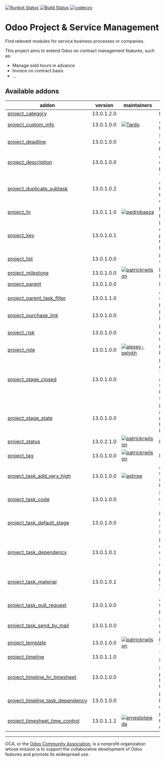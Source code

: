 [![Runbot Status](https://runbot.odoo-community.org/runbot/badge/flat/140/13.0.svg)](https://runbot.odoo-community.org/runbot/repo/github-com-oca-project-140)
[![Build Status](https://travis-ci.org/OCA/project.svg?branch=13.0)](https://travis-ci.org/OCA/project)
[![codecov](https://codecov.io/gh/OCA/project/branch/13.0/graph/badge.svg)](https://codecov.io/gh/OCA/project)

Odoo Project & Service Management
=================================

Find relevant modules for service business processes or companies.

This project aims to extend Odoo on contract management features, such as:

  * Manage sold hours in advance
  * Invoice on contract basis
  * ...


[//]: # (addons)

Available addons
----------------
addon | version | maintainers | summary
--- | --- | --- | ---
[project_category](project_category/) | 13.0.1.2.0 |  | Project Types
[project_custom_info](project_custom_info/) | 13.0.1.0.0 | [![Tardo](https://github.com/Tardo.png?size=30px)](https://github.com/Tardo) | Add custom info in projects
[project_deadline](project_deadline/) | 13.0.1.0.0 |  | Start date and deadline of projects.
[project_description](project_description/) | 13.0.1.0.0 |  | Add a description to projects
[project_duplicate_subtask](project_duplicate_subtask/) | 13.0.1.0.2 |  | The module adds an action to duplicate tasks with the child subtasks
[project_hr](project_hr/) | 13.0.1.1.0 | [![pedrobaeza](https://github.com/pedrobaeza.png?size=30px)](https://github.com/pedrobaeza) | Link HR with project
[project_key](project_key/) | 13.0.1.0.1 |  | Module decorates projects and tasks with Project Key
[project_list](project_list/) | 13.0.1.0.0 |  | Projects list view
[project_milestone](project_milestone/) | 13.0.1.0.0 | [![patrickrwilson](https://github.com/patrickrwilson.png?size=30px)](https://github.com/patrickrwilson) | Project Milestones
[project_parent](project_parent/) | 13.0.1.0.0 |  | Project Parent
[project_parent_task_filter](project_parent_task_filter/) | 13.0.1.1.0 |  | Add a filter to show the parent tasks
[project_purchase_link](project_purchase_link/) | 13.0.1.0.0 |  | Project Purchase Link
[project_risk](project_risk/) | 13.0.1.0.0 |  | MOR risk management method
[project_role](project_role/) | 13.0.1.0.0 | [![alexey-pelykh](https://github.com/alexey-pelykh.png?size=30px)](https://github.com/alexey-pelykh) | Project role-based roster
[project_stage_closed](project_stage_closed/) | 13.0.1.0.0 |  | Make the Closed flag on Task Stages available without installing sale_service
[project_stage_state](project_stage_state/) | 13.0.1.0.0 |  | Restore State attribute removed from Project Stages in 8.0
[project_status](project_status/) | 13.0.2.1.0 | [![patrickrwilson](https://github.com/patrickrwilson.png?size=30px)](https://github.com/patrickrwilson) | Project Status
[project_tag](project_tag/) | 13.0.1.0.0 | [![patrickrwilson](https://github.com/patrickrwilson.png?size=30px)](https://github.com/patrickrwilson) | Project Tags
[project_task_add_very_high](project_task_add_very_high/) | 13.0.1.0.0 | [![astirpe](https://github.com/astirpe.png?size=30px)](https://github.com/astirpe) | Adds extra options 'High' and 'Very High' on tasks
[project_task_code](project_task_code/) | 13.0.1.0.0 |  | Sequential Code for Tasks
[project_task_default_stage](project_task_default_stage/) | 13.0.1.0.0 |  | Recovery default task stage projects from v8
[project_task_dependency](project_task_dependency/) | 13.0.1.0.1 |  | Enables to define dependencies (other tasks) of a task
[project_task_material](project_task_material/) | 13.0.1.0.1 |  | Record products spent in a Task
[project_task_pull_request](project_task_pull_request/) | 13.0.1.0.0 |  | Adds a field for a PR URI to project tasks
[project_task_send_by_mail](project_task_send_by_mail/) | 13.0.1.0.0 |  | Send task report by email
[project_template](project_template/) | 13.0.1.0.0 | [![patrickrwilson](https://github.com/patrickrwilson.png?size=30px)](https://github.com/patrickrwilson) | Project Templates
[project_timeline](project_timeline/) | 13.0.1.1.0 |  | Timeline view for projects
[project_timeline_hr_timesheet](project_timeline_hr_timesheet/) | 13.0.1.0.0 |  | Shows the progress of tasks on the timeline view.
[project_timeline_task_dependency](project_timeline_task_dependency/) | 13.0.1.0.0 |  | Render arrows between dependencies.
[project_timesheet_time_control](project_timesheet_time_control/) | 13.0.1.1.1 | [![ernestotejeda](https://github.com/ernestotejeda.png?size=30px)](https://github.com/ernestotejeda) | Project timesheet time control

[//]: # (end addons)


----

OCA, or the [Odoo Community Association](http://odoo-community.org/), is a nonprofit organization whose
mission is to support the collaborative development of Odoo features and
promote its widespread use.
